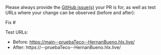 Please always provide the [GitHub issue(s)](../issues) your PR is for, as well as test URLs where your change can be observed (before and after):

Fix #<gh-issue-id>

Test URLs:
- Before: https://main--pruebaTeco--HernanBueno.hlx.live/
- After: https://<branch>--pruebaTeco--HernanBueno.hlx.live/
